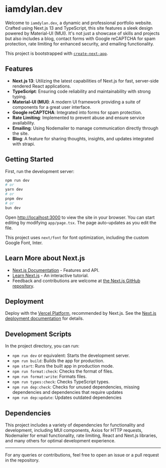 # iamdylan.dev

Welcome to `iamdylan.dev`, a dynamic and professional portfolio website. Crafted using Next.js 13 and TypeScript, this site features a sleek design powered by Material-UI (MUI). It's not just a showcase of skills and projects but also includes a blog, contact forms with Google reCAPTCHA for spam protection, rate limiting for enhanced security, and emailing functionality.

This project is bootstrapped with [`create-next-app`](https://github.com/vercel/next.js/tree/canary/packages/create-next-app).

## Features

- **Next.js 13**: Utilizing the latest capabilities of Next.js for fast, server-side rendered React applications.
- **TypeScript**: Ensuring code reliability and maintainability with strong typing.
- **Material-UI (MUI)**: A modern UI framework providing a suite of components for a great user interface.
- **Google reCAPTCHA**: Integrated into forms for spam protection.
- **Rate Limiting**: Implemented to prevent abuse and ensure service availability.
- **Emailing**: Using Nodemailer to manage communication directly through the site.
- **Blog**: A feature for sharing thoughts, insights, and updates integrated with strapi.

## Getting Started

First, run the development server:

```bash
npm run dev
# or
yarn dev
# or
pnpm dev
# or
bun dev
```

Open [http://localhost:3000](http://localhost:3000) to view the site in your browser. You can start editing by modifying `app/page.tsx`. The page auto-updates as you edit the file.

This project uses `next/font` for font optimization, including the custom Google Font, Inter.

## Learn More about Next.js

- [Next.js Documentation](https://nextjs.org/docs) - Features and API.
- [Learn Next.js](https://nextjs.org/learn) - An interactive tutorial.
- Feedback and contributions are welcome at [the Next.js GitHub repository](https://github.com/vercel/next.js/).

## Deployment

Deploy with the [Vercel Platform](https://vercel.com/new?utm_medium=default-template&filter=next.js&utm_source=create-next-app&utm_campaign=create-next-app-readme), recommended by Next.js. See the [Next.js deployment documentation](https://nextjs.org/docs/deployment) for details.

## Development Scripts

In the project directory, you can run:

- `npm run dev` or equivalent: Starts the development server.
- `npm run build`: Builds the app for production.
- `npm start`: Runs the built app in production mode.
- `npm run format:check`: Checks the format of files.
- `npm run format:write`: Formats files.
- `npm run types:check`: Checks TypeScript types.
- `npm run dep:check`: Checks for unused dependencies, missing dependencies and dependencies that require updates
- `npm run dep:update`: Updates outdated dependencies

## Dependencies

This project includes a variety of dependencies for functionality and development, including MUI components, Axios for HTTP requests, Nodemailer for email functionality, rate limiting, React and Next.js libraries, and many others for optimal development experience.

---

For any queries or contributions, feel free to open an issue or a pull request in the repository.
